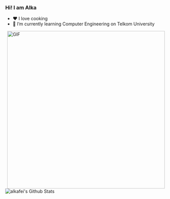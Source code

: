 ### Hi! I am Alka

- ❤  I love cooking
- 🌱 I’m currently learning Computer Engineering on Telkom University

 <img align="right" alt="GIF" height="498" src="https://c.tenor.com/0uZicSiukjwAAAAd/jeongyeon-yoojeongyeon.gif"/>

<br>
<img align="center" src="https://github-readme-stats.vercel.app/api?username=alkafei&theme=dark&title_color=FF69B4&text_color=777&show_icons=true&icon_color=FF69B4&hide_border=true" alt="alkafei's Github Stats">
